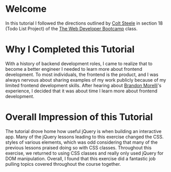 # Welcome
In this tutorial I followed the directions outlined by [Colt Steele]( https://www.linkedin.com/in/coltsteele/) in section 18 (Todo List Project) of the [The Web Developer Bootcamp]( https://www.udemy.com/the-web-developer-bootcamp/learn/v4/overview ) class.

# Why I Completed this Tutorial
With a history of backend development roles, I came to realize that to become a better engineer I needed to learn more about frontend development. To most individuals, the frontend is the product, and I was always nervous about sharing examples of my work publicly because of my limited frontend development skills. After hearing about [Brandon Morelli](https://github.com/bmorelli25/Become-A-Full-Stack-Web-Developer)'s experience, I decided that it was about time I learn more about frontend development.

# Overall Impression of this Tutorial
The tutorial drove home how useful jQuery is when building an interactive app. Many of the jQuery lessons leading to this exercise changed the CSS. styles of various elements, which was odd considering that many of the previous lessons praised doing so with CSS classes. Throughout this exercise, we returned to using CSS classes and really only used jQuery for DOM manipulation. Overall, I found that this exercise did a fantastic job pulling topics covered throughout the course together. 

